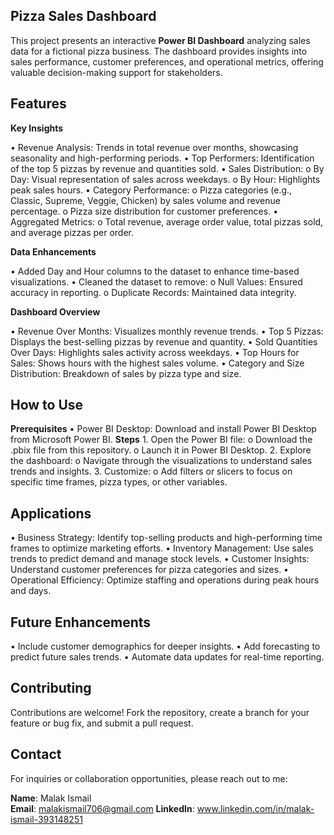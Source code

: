 ## Pizza Sales Dashboard
This project presents an interactive **Power BI Dashboard** analyzing sales data for a fictional pizza business. The dashboard provides insights into sales performance, customer preferences, and operational metrics, offering valuable decision-making support for stakeholders.


## Features
**Key Insights**

  •	Revenue Analysis: Trends in total revenue over months, showcasing seasonality and high-performing periods.
  •	Top Performers: Identification of the top 5 pizzas by revenue and quantities sold.
  •	Sales Distribution:
      o	By Day: Visual representation of sales across weekdays.
      o	By Hour: Highlights peak sales hours.
  •	Category Performance:
      o	Pizza categories (e.g., Classic, Supreme, Veggie, Chicken) by sales volume and revenue percentage.
      o	Pizza size distribution for customer preferences.
  •	Aggregated Metrics:
      o	Total revenue, average order value, total pizzas sold, and average pizzas per order.


**Data Enhancements**

  •	Added Day and Hour columns to the dataset to enhance time-based visualizations.
  •	Cleaned the dataset to remove:
      o	Null Values: Ensured accuracy in reporting.
      o	Duplicate Records: Maintained data integrity.


**Dashboard Overview**

  •	Revenue Over Months: Visualizes monthly revenue trends.
  •	Top 5 Pizzas: Displays the best-selling pizzas by revenue and quantity.
  •	Sold Quantities Over Days: Highlights sales activity across weekdays.
  •	Top Hours for Sales: Shows hours with the highest sales volume.
  •	Category and Size Distribution: Breakdown of sales by pizza type and size.


## How to Use
 **Prerequisites** 
    •	Power BI Desktop: Download and install Power BI Desktop from Microsoft Power BI.
 **Steps**
    1.	Open the Power BI file:
      o	Download the .pbix file from this repository.
      o	Launch it in Power BI Desktop.
    2.	Explore the dashboard:
      o	Navigate through the visualizations to understand sales trends and insights.
    3.	Customize:
      o	Add filters or slicers to focus on specific time frames, pizza types, or other variables.


## Applications
   •	Business Strategy: Identify top-selling products and high-performing time frames to optimize marketing efforts.
   •	Inventory Management: Use sales trends to predict demand and manage stock levels.
   •	Customer Insights: Understand customer preferences for pizza categories and sizes.
   •	Operational Efficiency: Optimize staffing and operations during peak hours and days.


## Future Enhancements
  •	Include customer demographics for deeper insights.
  •	Add forecasting to predict future sales trends.
  •	Automate data updates for real-time reporting.


## Contributing
Contributions are welcome! Fork the repository, create a branch for your feature or bug fix, and submit a pull request.




## Contact
For inquiries or collaboration opportunities, please reach out to me:

**Name**: Malak Ismail  
**Email**: malakismail706@gmail.com 
**LinkedIn**: www.linkedin.com/in/malak-ismail-393148251

